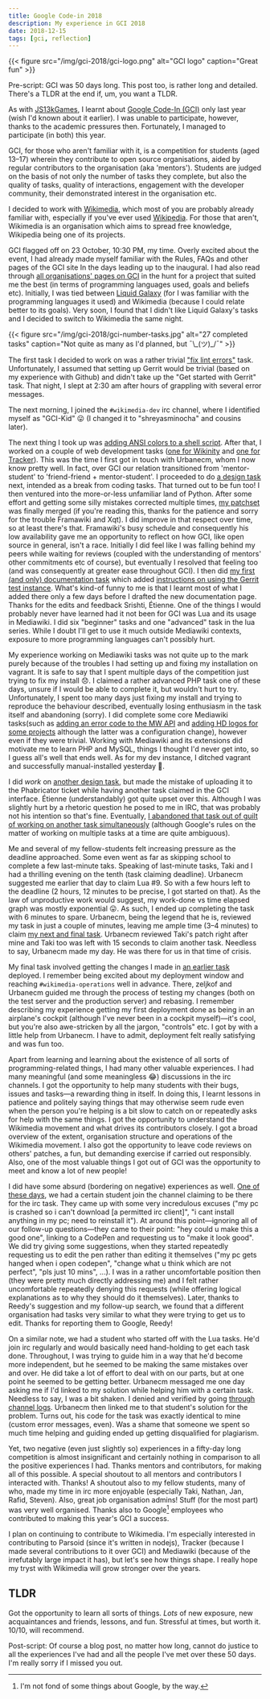 ```yaml
---
title: Google Code-in 2018
description: My experience in GCI 2018
date: 2018-12-15
tags: [gci, reflection]
---
```


{{< figure src="/img/gci-2018/gci-logo.png" alt="GCI logo" caption="Great fun" >}}

Pre-script: GCI was 50 days long. This post too, is rather long and detailed. There's a TLDR at the end if, um, you want a TLDR.

As with [JS13kGames](/blog/js13k-2018-postmortem), I learnt about [Google Code-In (GCI)](//codein.withgoogle.com) only last year (wish I'd known about it earlier). I was unable to participate, however, thanks to the academic pressures then. Fortunately, I managed to participate (in both) this year.

GCI, for those who aren't familiar with it, is a competition for students (aged 13–17) wherein they contribute to open source organisations, aided by regular contributors to the organisation (aka 'mentors'). Students are judged on the basis of not only the number of tasks they complete, but also the quality of tasks, quality of interactions, engagement with the developer community, their demonstrated interest in the organisation etc.

I decided to work with [Wikimedia](//wikimedia.org), which most of you are probably already familiar with, especially if you've ever used [Wikipedia](/wikipedia.org). For those that aren't, Wikimedia is an organisation which aims to spread free knowledge, Wikipedia being one of its projects.

GCI flagged off on 23 October, 10:30 PM, my time. Overly excited about the event, I had already made myself familiar with the Rules, FAQs and other pages of the GCI site In the days leading up to the inaugural. I had also read through [all organisations' pages on GCI](https://codein.withgoogle.com/organizations) in the hunt for a project that suited me the best (in terms of programming languages used, goals and beliefs etc). Initially, I was tied between [Liquid Galaxy](//codein.withgoogle.com/organizations/liquid-galaxy-project) (for I was familiar with the programming languages it used) and Wikimedia (because I could relate better to its goals). Very soon, I found that I didn't like Liquid Galaxy's tasks and I decided to switch to Wikimedia the same night.

{{< figure src="/img/gci-2018/gci-number-tasks.jpg" alt="27 completed tasks" caption="Not quite as many as I'd planned, but ¯\\\_(ツ)\_/¯" >}}

The first task I decided to work on was a rather trivial ["fix lint errors"](//codein.withgoogle.com/tasks/6234459662712832) task. Unfortunately, I assumed that setting up Gerrit would be trivial (based on my experience with Github) and didn't take up the "Get started with Gerrit" task. That night, I slept at 2:30 am after hours of grappling with several error messages.

The next morning, I joined the `#wikimedia-dev` irc channel, where I identified myself as "GCI-Kid" 😛 (I changed it to "shreyasminocha" and cousins later).

The next thing I took up was [adding ANSI colors to a shell script](//codein.withgoogle.com/tasks/5581174266134528). After that, I worked on a couple of web development tasks ([one for Wikinity](//codein.withgoogle.com/tasks/4898449284661248) and [one for Tracker](//codein.withgoogle.com/tasks/4986153003384832)). This was the time I first got in touch with Urbanecm, whom I now know pretty well. In fact, over GCI our relation transitioned from 'mentor-student' to 'friend-friend + mentor-student'. I proceeded to do [a design task](//phabricator.wikimedia.org/T200540) next, intended as a break from coding tasks. That turned out to be fun too! I then ventured into the more-or-less unfamiliar land of Python. After some effort and getting some silly mistakes corrected multiple times, [my patchset](//gerrit.wikimedia.org/r/c/pywikibot/core/+/470627) was finally merged (if you're reading this, thanks for the patience and sorry for the trouble Framawiki and Xqt). I did improve in that respect over time, so at least there's that. Framawiki's busy schedule and consequently his low availability gave me an opportunity to reflect on how GCI, like open source in general, isn't a race. Initially I did feel like I was falling behind my peers while waiting for reviews (coupled with the understanding of mentors' other commitments etc of course), but eventually I resolved that feeling too (and was consequently at greater ease throughout GCI). I then did [my first (and only) documentation task](//codein.withgoogle.com/tasks/5449751102226432) which added [instructions on using the Gerrit test instance](//wikitech.wikimedia.org/wiki/Gerrit_test_instance). What's kind-of funny to me is that I learnt most of what I added there only a few days before I drafted the new documentation page. Thanks for the edits and feedback Srishti, Étienne. One of the things I would probably never have learned had it not been for GCI was Lua and its usage in Mediawiki. I did six "beginner" tasks and one "advanced" task in the lua series. While I doubt I'll get to use it much outside Mediawiki contexts, exposure to more programming languages can't possibly hurt.

My experience working on Mediawiki tasks was not quite up to the mark purely because of the troubles I had setting up and fixing my installation on vagrant. It is safe to say that I spent multiple days of the competition just trying to fix my install 😞. I claimed a rather advanced PHP task one of these days, unsure if I would be able to complete it, but wouldn't hurt to try. Unfortunately, I spent too many days just fixing my install and trying to reproduce the behaviour described, eventually losing enthusiasm in the task itself and abandoning (sorry). I did complete some core Mediawiki tasks(such as [adding an error code to the MW API](//codein.withgoogle.com/tasks/6603809146011648) and [adding HD logos for some projects](//codein.withgoogle.com/tasks/5763295794429952) although the latter was a configuration change), however even if they were trivial. Working with Mediawiki and its extensions did motivate me to learn PHP and MySQL, things I thought I'd never get into, so I guess all's well that ends well. As for my dev instance, I ditched vagrant and successfully manual-installed yesterday 🎉.

I did *work* on [another design task](//phabricator.wikimedia.org/T206249), but made the mistake of uploading it to the Phabricator ticket while having another task claimed in the GCI interface. Étienne (understandably) got quite upset over this. Although I was slightly hurt by a rhetoric question he posed to me in IRC, that was probably not his intention so that's fine. Eventually, [I abandoned that task out of guilt of working on another task simultaneously](//imgur.com/a/DFGIFp9) (although Google's rules on the matter of working on multiple tasks at a time are quite ambiguous).

Me and several of my fellow-students felt increasing pressure as the deadline approached. Some even went as far as skipping school to complete a few last-minute taks. Speaking of last-minute tasks, Taki and I had a thrilling evening on the tenth (task claiming deadline). Urbanecm suggested me earlier that day to claim Lua #9. So with a few hours left to the deadline (2 hours, 12 minutes to be precise, I got started on that). As the law of unproductive work would suggest, my work-done vs time elapsed graph was mostly exponential 😛. As such, I ended up completing the task with 6 minutes to spare. Urbanecm, being the legend that he is, reviewed my task in just a couple of minutes, leaving me ample time (3–4 minutes) to claim [my next and final task](//codein.withgoogle.com/tasks/5149827009609728). Urbanecm reviewed Taki's patch right after mine and Taki too was left with 15 seconds to claim another task. Needless to say, Urbanecm made my day. He was there for us in that time of crisis.

My final task involved getting the changes I made in [an earlier task](//codein.withgoogle.com/tasks/5763295794429952) deployed. I remember being excited about my deployment window and reaching `#wikimedia-operations` well in advance. There, zeljkof and Urbanecm guided me through the process of testing my changes (both on the test server and the production server) and rebasing. I remember describing my experience getting my first deployment done as being in an airplane's cockpit (although I've never been in a cockpit myself)—it's cool, but you're also awe-stricken by all the jargon, "controls" etc. I got by with a little help from Urbanecm. I have to admit, deployment felt really satisfying and was fun too.

Apart from learning and learning about the existence of all sorts of programming-related things, I had many other valuable experiences. I had many meaningful (and some meaningless 😂) discussions in the irc channels. I got the opportunity to help many students with their bugs, issues and tasks—a rewarding thing in itself. In doing this, I learnt lessons in patience and politely saying things that may otherwise seem rude even when the person you're helping is a bit slow to catch on or repeatedly asks for help with the same things. I got the opportunity to understand the Wikimedia movement and what drives its contributors closely. I got a broad overview of the extent, organisation structure and operations of the Wikimedia movement. I also got the opportunity to leave code reviews on others' patches, a fun, but demanding exercise if carried out responsibly. Also, one of the most valuable things I got out of GCI was the opportunity to meet and know a lot of new people!

I did have some absurd (bordering on negative) experiences as well. [One of these days](/misc/wikimedia-dev-2018-11-17.log), we had a certain student join the channel claiming to be there for the irc task. They came up with some very incredulous excuses ("my pc is crashed so i can't download [a permitted irc client]", "i cant install anything in my pc; need to reinstall it"). At around this point—ignoring all of our follow-up questions—they came to their point: "hey could u make this a good one", linking to a CodePen and requesting us to "make it look good". We did try giving some suggestions, when they started repeatedly requesting us to edit the pen rather than editing it themselves ("my pc gets hanged when i open codepen", "change what u think which are not perfect", "pls just 10 mins", ...). I was in a rather uncomfortable position then (they were pretty much directly addressing me) and I felt rather uncomfortable repeatedly denying this requests (while offering logical explanations as to why they should do it themselves). Later, thanks to Reedy's suggestion and my follow-up search, we found that a different organisation had tasks very similar to what they were trying to get us to edit. Thanks for reporting them to Google, Reedy!

On a similar note, we had a student who started off with the Lua tasks. He'd join irc regularly and would basically need hand-holding to get each task done. Throughout, I was trying to guide him in a way that he'd become more independent, but he seemed to be making the same mistakes over and over. He did take a lot of effort to deal with on our parts, but at one point he seemed to be getting better. Urbanecm messaged me one day asking me if I'd linked to my solution while helping him with a certain task. Needless to say, I was a bit shaken. I denied and verified by going [through channel logs](//wm-bot.wmflabs.org/browser/index.php?display=%23wikimedia-dev). Urbanecm then linked me to that student's solution for the problem. Turns out, his code for the task was exactly identical to mine (custom error messages, even). Was a shame that someone we spent so much time helping and guiding ended up getting disqualified for plagiarism.

Yet, two negative (even just slightly so) experiences in a fifty-day long competition is almost insignificant and certainly nothing in comparison to all the positive experiences I had. Thanks mentors and contributors, for making all of this possible. A special shoutout to all mentors and contributors I interacted with. Thanks! A shoutout also to my fellow students, many of who, made my time in irc more enjoyable (especially Taki, Nathan, Jan, Rafid, Steven). Also, great job organisation admins! Stuff (for the most part) was very well organised. Thanks also to Google[^1] employees who contributed to making this year's GCI a success.

I plan on continuing to contribute to Wikimedia. I'm especially interested in contributing to Parsoid (since it's written in nodejs), Tracker (because I made several contributions to it over GCI) and Mediawiki (because of the irrefutably large impact it has), but let's see how things shape. I really hope my tryst with Wikimedia will grow stronger over the years.

## TLDR

Got the opportunity to learn all sorts of things. *Lots* of new exposure, new acquaintances and friends, lessons, and fun. Stressful at times, but worth it. 10/10, will recommend.

Post-script: Of course a blog post, no matter how long, cannot do justice to all the experiences I've had and all the people I've met over these 50 days. I'm really sorry if I missed you out.

[^1]: I'm not fond of some things about Google, by the way.
